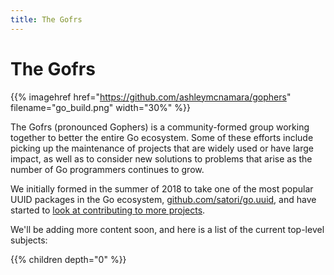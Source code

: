 ```yaml
---
title: The Gofrs
---
```


# The Gofrs

{{% imagehref href="https://github.com/ashleymcnamara/gophers" filename="go_build.png" width="30%" %}}

The Gofrs (pronounced Gophers) is a community-formed group working together to
better the entire Go ecosystem. Some of these efforts include picking up the
maintenance of projects that are widely used or have large impact, as well as to
consider new solutions to problems that arise as the number of Go programmers
continues to grow.

We initially formed in the summer of 2018 to take one of the most popular UUID
packages in the Go ecosystem,
[github.com/satori/go.uuid](https://github.com/satori/go.uuid), and have started
to [look at contributing to more projects](https://github.com/gofrs/help-requests/issues).

We'll be adding more content soon, and here is a list of the current top-level
subjects:

{{% children depth="0" %}}
